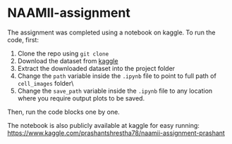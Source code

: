 # NAAMII-assignment

The assignment was completed using a notebook on kaggle. To run the code, first:
1. Clone the repo using `git clone`
2. Download the dataset from [kaggle](https://www.kaggle.com/datasets/iarunava/cell-images-for-detecting-malaria) 
3. Extract the downloaded dataset into the project folder
4. Change the `path` variable inside the `.ipynb` file to point to full path of `cell_images` folder\
5. Change the `save_path` variable inside the `.ipynb` file to any location where you require output plots to be saved.

Then, run the code blocks one by one.

The notebook is also publicly available at kaggle for easy running: https://www.kaggle.com/prashantshrestha78/naamii-assignment-prashant
